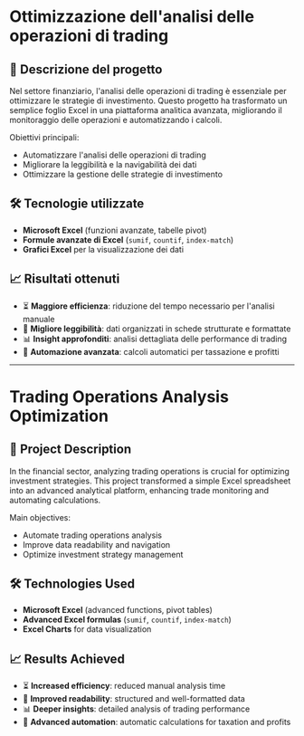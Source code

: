 # Ottimizzazione dell'analisi delle operazioni di trading  

## 📌 Descrizione del progetto  

Nel settore finanziario, l'analisi delle operazioni di trading è essenziale per ottimizzare le strategie di investimento. Questo progetto ha trasformato un semplice foglio Excel in una piattaforma analitica avanzata, migliorando il monitoraggio delle operazioni e automatizzando i calcoli.  

Obiettivi principali:  
- Automatizzare l'analisi delle operazioni di trading  
- Migliorare la leggibilità e la navigabilità dei dati  
- Ottimizzare la gestione delle strategie di investimento  

## 🛠️ Tecnologie utilizzate  

- **Microsoft Excel** (funzioni avanzate, tabelle pivot)  
- **Formule avanzate di Excel** (`sumif`, `countif`, `index-match`)  
- **Grafici Excel** per la visualizzazione dei dati  

## 📈 Risultati ottenuti  

- ⏳ **Maggiore efficienza**: riduzione del tempo necessario per l'analisi manuale  
- 👀 **Migliore leggibilità**: dati organizzati in schede strutturate e formattate  
- 📊 **Insight approfonditi**: analisi dettagliata delle performance di trading  
- 🚀 **Automazione avanzata**: calcoli automatici per tassazione e profitti  

---

# Trading Operations Analysis Optimization  

## 📌 Project Description  

In the financial sector, analyzing trading operations is crucial for optimizing investment strategies. This project transformed a simple Excel spreadsheet into an advanced analytical platform, enhancing trade monitoring and automating calculations.  

Main objectives:  
- Automate trading operations analysis  
- Improve data readability and navigation  
- Optimize investment strategy management  

## 🛠️ Technologies Used  

- **Microsoft Excel** (advanced functions, pivot tables)  
- **Advanced Excel formulas** (`sumif`, `countif`, `index-match`)  
- **Excel Charts** for data visualization  

## 📈 Results Achieved  

- ⏳ **Increased efficiency**: reduced manual analysis time  
- 👀 **Improved readability**: structured and well-formatted data  
- 📊 **Deeper insights**: detailed analysis of trading performance  
- 🚀 **Advanced automation**: automatic calculations for taxation and profits  
